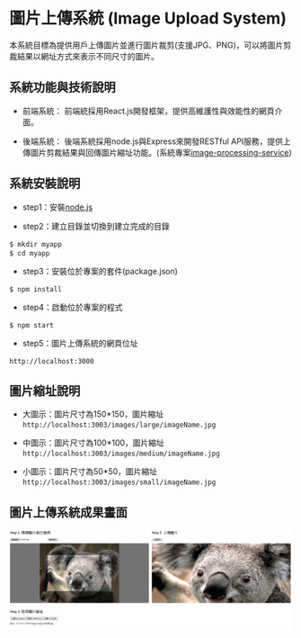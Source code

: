 # 圖片上傳系統 (Image Upload System)

本系統目標為提供用戶上傳圖片並進行圖片裁剪(支援JPG、PNG)，可以將圖片剪裁結果以網址方式來表示不同尺寸的圖片。

## 系統功能與技術說明

* 前端系統：
前端統採用React.js開發框架，提供高維護性與效能性的網頁介面。

* 後端系統：
後端系統採用node.js與Express來開發RESTful API服務，提供上傳圖片剪裁結果與回傳圖片縮址功能。(系統專案[image-processing-service](https://github.com/jjhuang2017/image-processing-service))

## 系統安裝說明

* step1：安裝[node.js](https://nodejs.org/en/)

* step2：建立目錄並切換到建立完成的目錄
```shell
$ mkdir myapp
$ cd myapp
```
* step3：安裝位於專案的套件(package.json)
```shell
$ npm install
```

* step4：啟動位於專案的程式
```shell
$ npm start
```

* step5：圖片上傳系統的網頁位址
```
http://localhost:3000
```

## 圖片縮址說明

* 大圖示：圖片尺寸為150*150，圖片縮址`http://localhost:3003/images/large/imageName.jpg`

* 中圖示：圖片尺寸為100*100，圖片縮址`http://localhost:3003/images/medium/imageName.jpg`

* 小圖示：圖片尺寸為50*50，圖片縮址`http://localhost:3003/images/small/imageName.jpg`

## 圖片上傳系統成果畫面

![image](https://github.com/jjhuang2017/image-upload-system/blob/master/interface.PNG)

